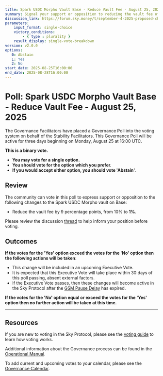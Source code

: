 ```yaml
---
title: Spark USDC Morpho Vault Base - Reduce Vault Fee - August 25, 2025
summary: Signal your support or opposition to reducing the vault fee of the Spark USDC Morpho vault on Base.
discussion_link: https://forum.sky.money/t/september-4-2025-proposed-changes-to-spark-for-upcoming-spell/27102
parameters:
    input_format: single-choice
    victory_conditions:
        - { type : plurality }
    result_display: single-vote-breakdown
version: v2.0.0
options:
   0: Abstain
   1: Yes
   2: No
start_date: 2025-08-25T16:00:00
end_date: 2025-08-28T16:00:00
---
```


# Poll: Spark USDC Morpho Vault Base - Reduce Vault Fee - August 25, 2025

The Governance Facilitators have placed a Governance Poll into the voting system on behalf of the Stability Facilitators. This Governance [Poll](https://sky-atlas.powerhouse.io/A.1.10.1_Operational_Weekly_Cycle/b189fa17-57a9-4d4e-9780-0ce4efd94211|0db30308) will be active for three days beginning on Monday, August 25 at 16:00 UTC.

**This is a binary vote.**

- **You may vote for a single option.**
- **You should vote for the option which you prefer.**
- **If you would accept either option, you should vote 'Abstain'.**

## Review

The community can vote in this poll to express support or opposition to the following changes to the Spark USDC Morpho vault on Base:

- Reduce the vault fee by 9 percentage points, from 10% to **1%**.

Please review the discussion [thread](https://forum.sky.money/t/september-4-2025-proposed-changes-to-spark-for-upcoming-spell/27102) to help inform your position before voting.

## Outcomes

**If the votes for the 'Yes' option exceed the votes for the 'No' option then the following actions will be taken:**

- This change will be included in an upcoming Executive Vote.
- It is expected that this Executive Vote will take place within 30 days of this poll passing, absent external factors.
- If the Executive Vote passes, then these changes will become active in the Sky Protocol after the [GSM Pause Delay](https://sky-atlas.powerhouse.io/A.1.9.2.1_Pause_Delay/a98b8227-95f6-4711-9d8d-f52cbc6ad2d0|0db30758e055) has expired.

**If the votes for the 'No' option equal or exceed the votes for the 'Yes' option then no further action will be taken at this time.**

---

## Resources

If you are new to voting in the Sky Protocol, please see the [voting guide](https://manual.makerdao.com/governance/voting-in-makerdao/on-chain-governance) to learn how voting works.

Additional information about the Governance process can be found in the [Operational Manual](https://manual.makerdao.com).

To add current and upcoming votes to your calendar, please see the [Governance Calendar](https://manual.makerdao.com/makerdao/calendars/governance-calendar).
